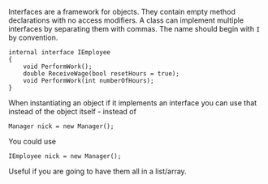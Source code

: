 Interfaces are a framework for objects.  They contain empty method declarations with no access modifiers.  A class can implement multiple interfaces by separating them with commas.  The name should begin with `I` by convention.

```
internal interface IEmployee
{
    void PerformWork();
    double ReceiveWage(bool resetHours = true);
    void PerformWork(int numberOfHours);
}
```

When instantiating an object if it implements an interface you can use that instead of the object itself - instead of
```
Manager nick = new Manager();
```
You could use
```
IEmployee nick = new Manager();
```
Useful if you are going to have them all in a list/array.